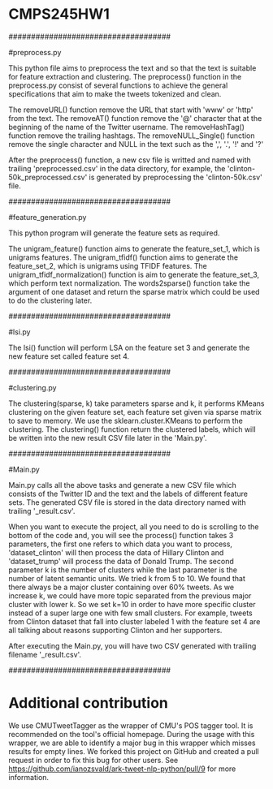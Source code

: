 # CMPS245HW1
####################################

#preprocess.py

This python file aims to preprocess the text and so that the text is suitable for feature extraction and clustering. 
The preprocess() function in the preprocess.py consist of several functions to achieve the general specifications that aim to make the tweets tokenized and clean. 

The removeURL() function remove the URL that start with 'www' or 'http' from the text.
The removeAT() function remove the '@' character that at the beginning of the name of the Twitter username.
The removeHashTag() function remove the trailing hashtags.
The removeNULL_Single() function remove the single character and NULL in the text such as the ',', '.', '!' and '?'

After the preprocess() function, a new csv file is writted and named with trailing 'preprocessed.csv' in the data directory, for example, the 'clinton-50k_preprocessed.csv' is generated by preprocessing the 'clinton-50k.csv' file.

####################################

#feature_generation.py

This python program will generate the feature sets as required.

The unigram_feature() function aims to generate the feature_set_1, which is unigrams features.
The unigram_tfidf() function aims to generate the feature_set_2, which is unigrams using TFIDF features.
The unigram_tfidf_normalization() function is aim to generate the feature_set_3, which perform text normalization.
The words2sparse() function take the argument of one dataset and return the sparse matrix which could be used to do the clustering later.

####################################

#lsi.py

The lsi() function will perform LSA on the feature set 3 and generate the new feature set called feature set 4.

####################################

#clustering.py

The clustering(sparse, k) take parameters sparse and k, it performs KMeans clustering on the given feature set, each feature set given via sparse matrix to save to memory. We use the sklearn.cluster.KMeans to perform the clustering. The clustering() function return the clustered labels, which will be written into the new result CSV file later in the 'Main.py'.

####################################

#Main.py

Main.py calls all the above tasks and generate a new CSV file which consists of the Twitter ID and the text and the labels of different feature sets. The generated CSV file is stored in the data directory named with trailing '_result.csv'.

When you want to execute the project, all you need to do is scrolling to the bottom of the code and,  you will see the process() function takes 3 parameters, the first one refers to which data you want to process, 'dataset_clinton' will then process the data of Hillary Clinton and 'dataset_trump' will process the data of Donald Trump. The second parameter k is the number of clusters while the last parameter is the number of latent semantic units. We tried k from 5 to 10. We found that there always be a major cluster containing over 60% tweets. As we increase k, we could have more topic separated from the previous major cluster with lower k. So we set k=10 in order to have more specific cluster instead of a super large one with few small clusters. For example, tweets from Clinton dataset that fall into cluster labeled 1 with the feature set 4 are all talking about reasons supporting Clinton and her supporters. 

After executing the Main.py, you will have two CSV generated with trailing filename '_result.csv'. 

####################################

# Additional contribution

We use CMUTweetTagger as the wrapper of CMU's POS tagger tool. It is recommended on the tool's official homepage. During the usage with this wrapper, we are able to identify a major bug in this wrapper which misses results for empty lines. We forked this project on GitHub and created a pull request in order to fix this bug for other users. See https://github.com/ianozsvald/ark-tweet-nlp-python/pull/9 for more information.

